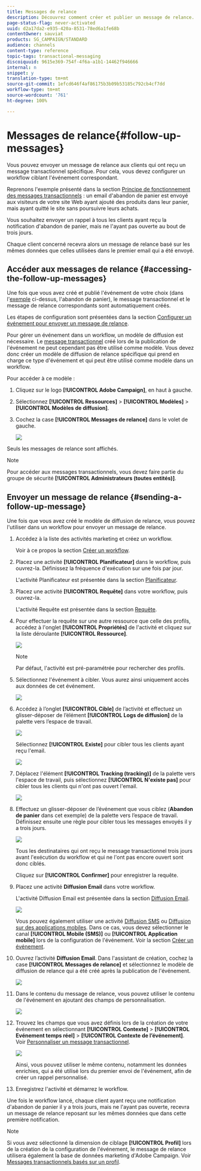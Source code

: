 ```yaml
---
title: Messages de relance
description: Découvrez comment créer et publier un message de relance.
page-status-flag: never-activated
uuid: d2a17da2-e935-420a-8531-78ed6a1fe68b
contentOwner: sauviat
products: SG_CAMPAIGN/STANDARD
audience: channels
content-type: reference
topic-tags: transactional-messaging
discoiquuid: 9615e369-754f-4f6a-a1b1-14462f946666
internal: n
snippet: y
translation-type: tm+mt
source-git-commit: 1efcd646f4af86175b3b09b53185c792cb4cf7dd
workflow-type: tm+mt
source-wordcount: '761'
ht-degree: 100%

---
```



# Messages de relance{#follow-up-messages}

Vous pouvez envoyer un message de relance aux clients qui ont reçu un message transactionnel spécifique. Pour cela, vous devez configurer un workflow ciblant l&#39;événement correspondant.

Reprenons l&#39;exemple présenté dans la section [Principe de fonctionnement des messages transactionnels](../../channels/using/getting-started-with-transactional-msg.md#transactional-messaging-operating-principle) : un email d&#39;abandon de panier est envoyé aux visiteurs de votre site Web ayant ajouté des produits dans leur panier, mais ayant quitté le site sans poursuivre leurs achats.

Vous souhaitez envoyer un rappel à tous les clients ayant reçu la notification d&#39;abandon de panier, mais ne l&#39;ayant pas ouverte au bout de trois jours.

Chaque client concerné recevra alors un message de relance basé sur les mêmes données que celles utilisées dans le premier email qui a été envoyé.

## Accéder aux messages de relance  {#accessing-the-follow-up-messages}

Une fois que vous avez créé et publié l&#39;événement de votre choix (dans l&#39;[exemple](../../channels/using/getting-started-with-transactional-msg.md#transactional-messaging-operating-principle) ci-dessus, l&#39;abandon de panier), le message transactionnel et le message de relance correspondants sont automatiquement créés.

Les étapes de configuration sont présentées dans la section [Configurer un événement pour envoyer un message de relance](../../administration/using/configuring-transactional-messaging.md#configuring-an-event-to-send-a-follow-up-message).

Pour gérer un événement dans un workflow, un modèle de diffusion est nécessaire. Le [message transactionnel](../../channels/using/event-transactional-messages.md) créé lors de la publication de l&#39;événement ne peut cependant pas être utilisé comme modèle. Vous devez donc créer un modèle de diffusion de relance spécifique qui prend en charge ce type d&#39;événement et qui peut être utilisé comme modèle dans un workflow.

Pour accéder à ce modèle :

1. Cliquez sur le logo **[!UICONTROL Adobe Campaign]**, en haut à gauche.
1. Sélectionnez **[!UICONTROL Ressources]** > **[!UICONTROL Modèles]** > **[!UICONTROL Modèles de diffusion]**.
1. Cochez la case **[!UICONTROL Messages de relance]** dans le volet de gauche.

   ![](assets/message-center_follow-up-search.png)

Seuls les messages de relance sont affichés.

>[!NOTE]
>
>Pour accéder aux messages transactionnels, vous devez faire partie du groupe de sécurité **[!UICONTROL Administrateurs (toutes entités)]**.

## Envoyer un message de relance {#sending-a-follow-up-message}

Une fois que vous avez créé le modèle de diffusion de relance, vous pouvez l&#39;utiliser dans un workflow pour envoyer un message de relance.

1. Accédez à la liste des activités marketing et créez un workflow.

   Voir à ce propos la section [Créer un workflow](../../automating/using/building-a-workflow.md#creating-a-workflow).

1. Placez une activité **[!UICONTROL Planificateur]** dans le workflow, puis ouvrez-la. Définissez la fréquence d&#39;exécution sur une fois par jour.

   L&#39;activité Planificateur est présentée dans la section [Planificateur](../../automating/using/scheduler.md).

1. Placez une activité **[!UICONTROL Requête]** dans votre workflow, puis ouvrez-la.

   L&#39;activité Requête est présentée dans la section [Requête](../../automating/using/query.md).

1. Pour effectuer la requête sur une autre ressource que celle des profils, accédez à l&#39;onglet **[!UICONTROL Propriétés]** de l&#39;activité et cliquez sur la liste déroulante **[!UICONTROL Ressource]**.

   ![](assets/message-center_follow-up-query-properties.png)

   >[!NOTE]
   >
   >Par défaut, l&#39;activité est pré-paramétrée pour rechercher des profils.

1. Sélectionnez l&#39;événement à cibler. Vous aurez ainsi uniquement accès aux données de cet événement.

   ![](assets/message-center_follow-up-query-resource.png)

1. Accédez à l’onglet **[!UICONTROL Cible]** de l’activité et effectuez un glisser-déposer de l’élément **[!UICONTROL Logs de diffusion]** de la palette vers l’espace de travail.

   ![](assets/message-center_follow-up-delivery-logs.png)

   Sélectionnez **[!UICONTROL Existe]** pour cibler tous les clients ayant reçu l&#39;email.

   ![](assets/message-center_follow-up-delivery-logs-exists.png)

1. Déplacez l&#39;élément **[!UICONTROL Tracking (tracking)]** de la palette vers l&#39;espace de travail, puis sélectionnez **[!UICONTROL N&#39;existe pas]** pour cibler tous les clients qui n&#39;ont pas ouvert l&#39;email.

   ![](assets/message-center_follow-up-delivery-and-tracking-logs.png)

1. Effectuez un glisser-déposer de l’événement que vous ciblez (**Abandon de panier** dans cet exemple) de la palette vers l’espace de travail. Définissez ensuite une règle pour cibler tous les messages envoyés il y a trois jours.

   ![](assets/message-center_follow-up-created.png)

   Tous les destinataires qui ont reçu le message transactionnel trois jours avant l&#39;exécution du workflow et qui ne l&#39;ont pas encore ouvert sont donc ciblés.

   Cliquez sur **[!UICONTROL Confirmer]** pour enregistrer la requête.

1. Placez une activité **Diffusion Email** dans votre workflow.

   L&#39;activité Diffusion Email est présentée dans la section [Diffusion Email](../../automating/using/email-delivery.md).

   ![](assets/message-center_follow-up-workflow.png)

   Vous pouvez également utiliser une activité [Diffusion SMS](../../automating/using/sms-delivery.md) ou [Diffusion sur des applications mobiles](../../automating/using/push-notification-delivery.md). Dans ce cas, vous devez sélectionner le canal **[!UICONTROL Mobile (SMS)]** ou **[!UICONTROL Application mobile]** lors de la configuration de l&#39;événement. Voir la section [Créer un événement](../../administration/using/configuring-transactional-messaging.md#creating-an-event).

1. Ouvrez l’activité **Diffusion Email**. Dans l&#39;assistant de création, cochez la case **[!UICONTROL Messages de relance]** et sélectionnez le modèle de diffusion de relance qui a été créé après la publication de l&#39;événement.

   ![](assets/message-center_follow-up-template.png)

1. Dans le contenu du message de relance, vous pouvez utiliser le contenu de l&#39;événement en ajoutant des champs de personnalisation.

   ![](assets/message-center_follow-up-content.png)

1. Trouvez les champs que vous avez définis lors de la création de votre événement en sélectionnant **[!UICONTROL Contexte]** > **[!UICONTROL Evénement temps réel]** > **[!UICONTROL Contexte de l’événement]**. Voir [Personnaliser un message transactionnel](../../channels/using/event-transactional-messages.md#personalizing-a-transactional-message).

   ![](assets/message-center_follow-up-personalization.png)

   Ainsi, vous pouvez utiliser le même contenu, notamment les données enrichies, qui a été utilisé lors du premier envoi de l&#39;événement, afin de créer un rappel personnalisé.

1. Enregistrez l&#39;activité et démarrez le workflow.

Une fois le workflow lancé, chaque client ayant reçu une notification d&#39;abandon de panier il y a trois jours, mais ne l&#39;ayant pas ouverte, recevra un message de relance reposant sur les mêmes données que dans cette première notification.

>[!NOTE]
>
>Si vous avez sélectionné la dimension de ciblage **[!UICONTROL Profil]** lors de la création de la configuration de l&#39;événement, le message de relance utilisera également la base de données marketing d&#39;Adobe Campaign. Voir [Messages transactionnels basés sur un profil](../../channels/using/profile-transactional-messages.md).

